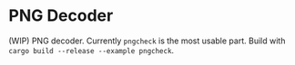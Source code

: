 # PNG Decoder

(WIP) PNG decoder. Currently `pngcheck` is the most usable part. Build with `cargo build --release --example pngcheck`.

